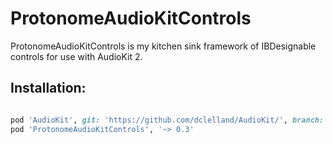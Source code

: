 # ProtonomeAudioKitControls

ProtonomeAudioKitControls is my kitchen sink framework of IBDesignable controls for use with AudioKit 2.

## Installation:

```ruby

pod 'AudioKit', git: 'https://github.com/dclelland/AudioKit/', branch: 'protonome'
pod 'ProtonomeAudioKitControls', '~> 0.3'
```